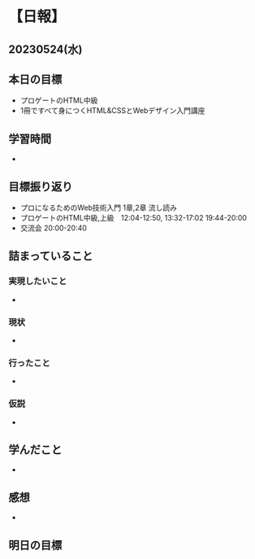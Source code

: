# 【日報】
## 20230524(水)
## 本日の目標
- プロゲートのHTML中級
- 1冊ですべて身につくHTML&CSSとWebデザイン入門講座
## 学習時間
- 

## 目標振り返り
- プロになるためのWeb技術入門 1章,2章 流し読み
- プロゲートのHTML中級,上級　12:04-12:50, 13:32-17:02 19:44-20:00
- 交流会 20:00-20:40

## 詰まっていること
### 実現したいこと 
- 
### 現状
- 
### 行ったこと 
- 
### 仮説
- 

## 学んだこと
- 

## 感想
- 

## 明日の目標



